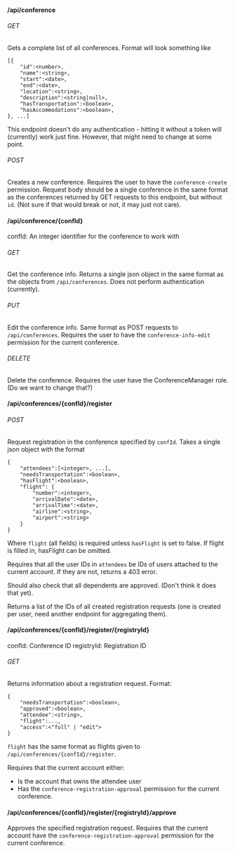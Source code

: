 #### /api/conference

###### GET

Gets a complete list of all conferences.  Format will look something like

```
[{
    "id":<number>,
    "name":<string>,
    "start":<date>,
    "end":<date>,
    "location":<string>,
    "description":<string|null>,
    "hasTransportation":<boolean>,
    "hasAccommodations":<boolean>,
}, ...]
```

This endpoint doesn't do any authentication - hitting it without a token will
(currently) work just fine.  However, that might need to change at some point.

###### POST

Creates a new conference.  Requires the user to have the `conference-create` permission.
Request body should be a single conference in the same format as the conferences
returned by GET requests to this endpoint, but without `id`. (Not sure
if that would break or not, it may just not care).

#### /api/conference/{confId}

confId: An integer identifier for the conference to work with

###### GET

Get the conference info.  Returns a single json object in the same format as the objects
from `/api/conferences`. Does not perform authentication (currently).

###### PUT

Edit the conference info.  Same format as POST requests to `/api/conferences`.  Requires
the user to have the `conference-info-edit` permission for the current conference.

###### DELETE

Delete the conference.  Requires the user have the ConferenceManager role. (Do we want to change that?)

#### /api/conferences/{confId}/register

###### POST

Request registration in the conference specified by `confId`.  Takes a single json object with the format

```
{
    "attendees":[<integer>, ...],
    "needsTransportation":<boolean>,
    "hasFlight":<boolean>,
    "flight": {
        "number":<integer>,
        "arrivalDate":<date>,
        "arrivalTime":<date>,
        "airline":<string>,
        "airport":<string>
    }
}
```

Where `flight` (all fields) is required unless `hasFlight` is set to false.  If flight is filled in,
hasFlight can be omitted.

Requires that all the user IDs in `attendees` be IDs of users attached to the current account.
If they are not, returns a 403 error.

Should also check that all dependents are approved. (Don't think it does that yet).


Returns a list of the IDs of all created registration requests (one is created per user, need another endpoint for aggregating them).

#### /api/conferences/{confId}/register/{registryId}

confId: Conference ID
registryId: Registration ID

###### GET

Returns information about a registration request.  Format:

```
{
    "needsTransportation":<boolean>,
    "approved":<boolean>,
    "attendee":<string>,
    "flight":...,
    "access":<"full" | "edit">
}
```
`flight` has the same format as flights given to `/api/conferences/{confId}/register`.

Requires that the current account either:
* Is the account that owns the attendee user
* Has the `conference-registration-approval` permission for the current conference.

#### /api/conferences/{confId}/register/{registryId}/approve

Approves the specified registration request.  Requires that the current account
have the `conference-registration-approval` permission for the current conference.
